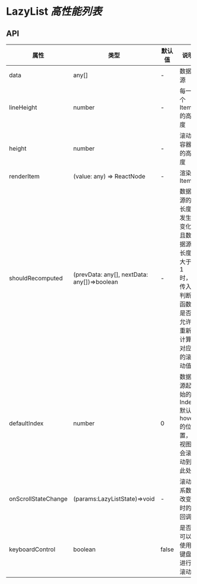 # LazyList _高性能列表_

<example />

## API

| 属性                | 类型                                        | 默认值 | 说明                                                                                |
| ------------------- | ------------------------------------------- | ------ | ----------------------------------------------------------------------------------- |
| data                | any[]                                       | -      | 数据源                                                                              |
| lineHeight          | number                                      | -      | 每一个 Item 的高度                                                                  |
| height              | number                                      | -      | 滚动容器的高度                                                                      |
| renderItem          | (value: any) => ReactNode                   | -      | 渲染 Item                                                                           |
| shouldRecomputed    | (prevData: any[], nextData: any[])=>boolean | -      | 数据源的长度发生变化且数据源长度大于 1 时，传入判断函数是否允许重新计算对应的滚动值 |
| defaultIndex        | number                                      | 0      | 数据源起始的 Index,默认 hover 的位置，视图会滚动到此处                              |
| onScrollStateChange | (params:LazyListState)=>void                | -      | 滚动系数改变时的回调                                                                |
| keyboardControl     | boolean                                     | false  | 是否可以使用键盘进行滚动                                                            |

